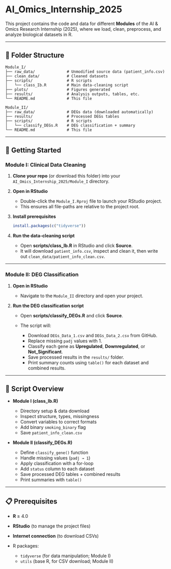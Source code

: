 # AI\_Omics\_Internship\_2025

This project contains the code and data for different **Modules** of the AI & Omics Research Internship (2025), where we load, clean, preprocess, and analyze biological datasets in R.

---

## 📂 Folder Structure

```
Module_I/
├── raw_data/              # Unmodified source data (patient_info.csv)
├── clean_data/            # Cleaned datasets
├── scripts/               # R scripts
│   └── class_Ib.R         # Main data-cleaning script
├── plots/                 # Figures generated
├── results/               # Analysis outputs, tables, etc.
└── README.md              # This file

Module_II/
├── raw_data/              # DEGs data (downloaded automatically)
├── results/               # Processed DEGs tables
├── scripts/               # R scripts
│   └── classify_DEGs.R    # DEG classification + summary
└── README.md              # This file
```

---

## 🚀 Getting Started

### Module I: Clinical Data Cleaning

1. **Clone your repo** (or download this folder) into your `AI_Omics_Internship_2025/Module_I` directory.

2. **Open in RStudio**

   * Double-click the `Module_I.Rproj` file to launch your RStudio project.
   * This ensures all file-paths are relative to the project root.

3. **Install prerequisites**

   ```r
   install.packages(c("tidyverse"))
   ```

4. **Run the data-cleaning script**

   * Open **scripts/class\_Ib.R** in RStudio and click **Source**.
   * It will download `patient_info.csv`, inspect and clean it, then write out `clean_data/patient_info_clean.csv`.

---

### Module II: DEG Classification

1. **Open in RStudio**

   * Navigate to the `Module_II` directory and open your project.

2. **Run the DEG classification script**

   * Open **scripts/classify\_DEGs.R** and click **Source**.
   * The script will:

     * Download `DEGs_Data_1.csv` and `DEGs_Data_2.csv` from GitHub.
     * Replace missing `padj` values with 1.
     * Classify each gene as **Upregulated**, **Downregulated**, or **Not\_Significant**.
     * Save processed results in the `results/` folder.
     * Print summary counts using `table()` for each dataset and combined results.

---

## 📝 Script Overview

* **Module I (class\_Ib.R)**

  * Directory setup & data download
  * Inspect structure, types, missingness
  * Convert variables to correct formats
  * Add binary `smoking_binary` flag
  * Save `patient_info_clean.csv`

* **Module II (classify\_DEGs.R)**

  * Define `classify_gene()` function
  * Handle missing values (`padj → 1`)
  * Apply classification with a for-loop
  * Add `status` column to each dataset
  * Save processed DEG tables + combined results
  * Print summaries with `table()`

---

## 📋 Prerequisites

* **R** ≥ 4.0
* **RStudio** (to manage the project files)
* **Internet connection** (to download CSVs)
* R packages:

  * `tidyverse` (for data manipulation; Module I)
  * `utils` (base R, for CSV download; Module II)
